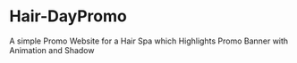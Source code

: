 # Hair-DayPromo
A simple Promo Website for a Hair Spa which Highlights Promo Banner with Animation and Shadow
